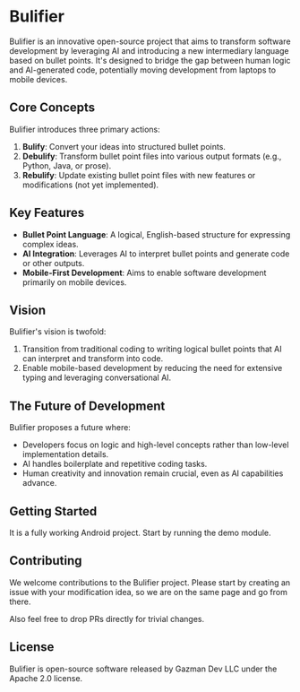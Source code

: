 # Bulifier

Bulifier is an innovative open-source project that aims to transform software development by leveraging AI and introducing a new intermediary language based on bullet points. It's designed to bridge the gap between human logic and AI-generated code, potentially moving development from laptops to mobile devices.

## Core Concepts

Bulifier introduces three primary actions:

1. **Bulify**: Convert your ideas into structured bullet points.
2. **Debulify**: Transform bullet point files into various output formats (e.g., Python, Java, or prose).
3. **Rebulify**: Update existing bullet point files with new features or modifications (not yet implemented).

## Key Features

- **Bullet Point Language**: A logical, English-based structure for expressing complex ideas.
- **AI Integration**: Leverages AI to interpret bullet points and generate code or other outputs.
- **Mobile-First Development**: Aims to enable software development primarily on mobile devices.

## Vision

Bulifier's vision is twofold:

1. Transition from traditional coding to writing logical bullet points that AI can interpret and transform into code.
2. Enable mobile-based development by reducing the need for extensive typing and leveraging conversational AI.

## The Future of Development

Bulifier proposes a future where:

- Developers focus on logic and high-level concepts rather than low-level implementation details.
- AI handles boilerplate and repetitive coding tasks.
- Human creativity and innovation remain crucial, even as AI capabilities advance.

## Getting Started

It is a fully working Android project. Start by running the demo module.

## Contributing

We welcome contributions to the Bulifier project. 
Please start by creating an issue with your modification idea, so we are on the same page and go from there.

Also feel free to drop PRs directly for trivial changes.

## License

Bulifier is open-source software released by Gazman Dev LLC under the Apache 2.0 license.